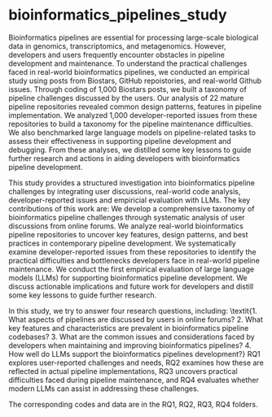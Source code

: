 # bioinformatics_pipelines_study

Bioinformatics pipelines are essential for processing large-scale biological data in genomics, transcriptomics, and metagenomics. However, developers and users frequently encounter obstacles in pipeline development and maintenance. To understand the practical challenges faced in real-world bioinformatics pipelines, we conducted an empirical study using posts from Biostars, GitHub repoistories, and real-world Github issues.
Through coding of 1,000 Biostars posts, we built a taxonomy of pipeline challenges discussed by the users. 
Our analysis of 22 mature pipeline repositories revealed common design patterns, features in pipeline implementation.
We  analyzed 1,000 developer-reported issues
from these repositories to build a taxonomy for the pipeline maintenance difficulties.
We also benchmarked large language models on pipeline-related tasks to assess their effectiveness in supporting pipeline development and debugging. 
From these analyses, we distilled some key lessons to guide further research and actions in aiding developers with bioinformatics pipeline development.

This study provides a structured investigation into bioinformatics pipeline challenges by integrating user discussions, real-world code analysis,  developer-reported issues and empiricial evaluation with LLMs. The key contributions of this work are:
     We develop a comprehensive taxonomy of bioinformatics pipeline challenges through systematic analysis of user discussions from online forums.
     We analyze real-world bioinformatics pipeline repositories to uncover key features, design patterns, and best practices in contemporary pipeline development.
     We systematically examine developer-reported issues from these repositories to identify the practical difficulties and bottlenecks developers face in real-world pipeline maintenance.
     We conduct the first empirical evaluation of large language models (LLMs) for supporting  bioinformatics pipeline development.
     We discuss actionable implications and future work for developers and distill some key lessons to guide further research.

In this study, we try to answer four research questions, including:
\textit{1. What aspects of pipelines are discussed by users in online forums? 
2. What key features and characteristics are prevalent
in bioinformatics pipeline codebases? 
3. What are the common issues and considerations faced
by developers when maintaining and improving bioinformatics
pipelines? 
4. How well do  LLMs support the bioinformatics pipelines development?}
RQ1 explores user-reported challenges and needs, RQ2 examines how these are reflected in actual pipeline implementations, RQ3 uncovers practical difficulties faced during pipeline maintenance, and RQ4 evaluates whether modern LLMs can assist in addressing these challenges. 

The corresponding codes and data are in the RQ1, RQ2, RQ3, RQ4 folders.
